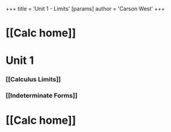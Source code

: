 +++
 title = 'Unit 1 - Limits'
[params]
	author = 'Carson West'
+++
# [[Calc home]]

# Unit 1
### [[Calculus Limits]]
### [[Indeterminate Forms]]

# [[Calc home]]